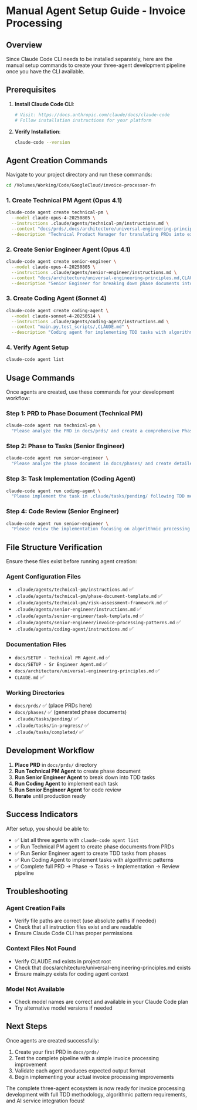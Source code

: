 # Manual Agent Setup Guide - Invoice Processing

## Overview

Since Claude Code CLI needs to be installed separately, here are the manual setup commands to create your three-agent development pipeline once you have the CLI available.

## Prerequisites

1. **Install Claude Code CLI**:
   ```bash
   # Visit: https://docs.anthropic.com/claude/docs/claude-code
   # Follow installation instructions for your platform
   ```

2. **Verify Installation**:
   ```bash
   claude-code --version
   ```

## Agent Creation Commands

Navigate to your project directory and run these commands:

```bash
cd /Volumes/Working/Code/GoogleCloud/invoice-processor-fn
```

### 1. Create Technical PM Agent (Opus 4.1)

```bash
claude-code agent create technical-pm \
  --model claude-opus-4-20250805 \
  --instructions .claude/agents/technical-pm/instructions.md \
  --context "docs/prds/,docs/architecture/universal-engineering-principles.md,CLAUDE.md" \
  --description "Technical Product Manager for translating PRDs into executable phase documents for invoice processing systems"
```

### 2. Create Senior Engineer Agent (Opus 4.1)

```bash
claude-code agent create senior-engineer \
  --model claude-opus-4-20250805 \
  --instructions .claude/agents/senior-engineer/instructions.md \
  --context "docs/architecture/universal-engineering-principles.md,CLAUDE.md" \
  --description "Senior Engineer for breaking down phase documents into TDD tasks with algorithmic patterns"
```

### 3. Create Coding Agent (Sonnet 4)

```bash
claude-code agent create coding-agent \
  --model claude-sonnet-4-20250514 \
  --instructions .claude/agents/coding-agent/instructions.md \
  --context "main.py,test_scripts/,CLAUDE.md" \
  --description "Coding agent for implementing TDD tasks with algorithmic invoice processing patterns"
```

### 4. Verify Agent Setup

```bash
claude-code agent list
```

## Usage Commands

Once agents are created, use these commands for your development workflow:

### Step 1: PRD to Phase Document (Technical PM)
```bash
claude-code agent run technical-pm \
  "Please analyze the PRD in docs/prds/ and create a comprehensive Phase 1 implementation plan for invoice processing improvements. Focus on AI service integration, vendor pattern development, and performance optimization within Zapier timeout constraints."
```

### Step 2: Phase to Tasks (Senior Engineer)
```bash
claude-code agent run senior-engineer \
  "Please analyze the phase document in docs/phases/ and create detailed TDD task breakdowns for invoice processing components. Ensure all processing uses algorithmic patterns, not hardcoded values."
```

### Step 3: Task Implementation (Coding Agent)
```bash
claude-code agent run coding-agent \
  "Please implement the task in .claude/tasks/pending/ following TDD methodology with algorithmic patterns. Ensure compliance with Zapier timeout limits and multi-tier AI processing."
```

### Step 4: Code Review (Senior Engineer)
```bash
claude-code agent run senior-engineer \
  "Please review the implementation focusing on algorithmic processing patterns, AI service integration, and compliance with Universal Engineering Principles."
```

## File Structure Verification

Ensure these files exist before running agent creation:

### Agent Configuration Files
- `.claude/agents/technical-pm/instructions.md` ✅
- `.claude/agents/technical-pm/phase-document-template.md` ✅  
- `.claude/agents/technical-pm/risk-assessment-framework.md` ✅
- `.claude/agents/senior-engineer/instructions.md` ✅
- `.claude/agents/senior-engineer/task-template.md` ✅
- `.claude/agents/senior-engineer/invoice-processing-patterns.md` ✅
- `.claude/agents/coding-agent/instructions.md` ✅

### Documentation Files
- `docs/SETUP - Technical PM Agent.md` ✅
- `docs/SETUP - Sr Engineer Agent.md` ✅
- `docs/architecture/universal-engineering-principles.md` ✅
- `CLAUDE.md` ✅

### Working Directories
- `docs/prds/` ✅ (place PRDs here)
- `docs/phases/` ✅ (generated phase documents)
- `.claude/tasks/pending/` ✅
- `.claude/tasks/in-progress/` ✅
- `.claude/tasks/completed/` ✅

## Development Workflow

1. **Place PRD** in `docs/prds/` directory
2. **Run Technical PM Agent** to create phase document
3. **Run Senior Engineer Agent** to break down into TDD tasks
4. **Run Coding Agent** to implement each task
5. **Run Senior Engineer Agent** for code review
6. **Iterate** until production ready

## Success Indicators

After setup, you should be able to:
- ✅ List all three agents with `claude-code agent list`
- ✅ Run Technical PM agent to create phase documents from PRDs
- ✅ Run Senior Engineer agent to create TDD tasks from phases
- ✅ Run Coding Agent to implement tasks with algorithmic patterns
- ✅ Complete full PRD → Phase → Tasks → Implementation → Review pipeline

## Troubleshooting

### Agent Creation Fails
- Verify file paths are correct (use absolute paths if needed)
- Check that all instruction files exist and are readable
- Ensure Claude Code CLI has proper permissions

### Context Files Not Found
- Verify CLAUDE.md exists in project root
- Check that docs/architecture/universal-engineering-principles.md exists
- Ensure main.py exists for coding agent context

### Model Not Available
- Check model names are correct and available in your Claude Code plan
- Try alternative model versions if needed

## Next Steps

Once agents are created successfully:

1. Create your first PRD in `docs/prds/`
2. Test the complete pipeline with a simple invoice processing improvement
3. Validate each agent produces expected output format
4. Begin implementing your actual invoice processing improvements

The complete three-agent ecosystem is now ready for invoice processing development with full TDD methodology, algorithmic pattern requirements, and AI service integration focus!